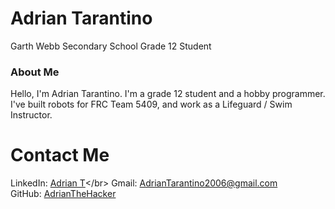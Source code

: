 # Adrian Tarantino
Garth Webb Secondary School Grade 12 Student

### About Me
Hello, I'm Adrian Tarantino. I'm a grade 12 student and a hobby programmer. I've built robots for FRC Team 5409, and work as a Lifeguard / Swim Instructor.

# Contact Me
LinkedIn: [Adrian T](https://www.linkedin.com/in/adrian-t-5133ba284/_)</br>
Gmail: AdrianTarantino2006@gmail.com</br>
GitHub: [AdrianTheHacker](https://github.com/AdrianTheHacker)</br>